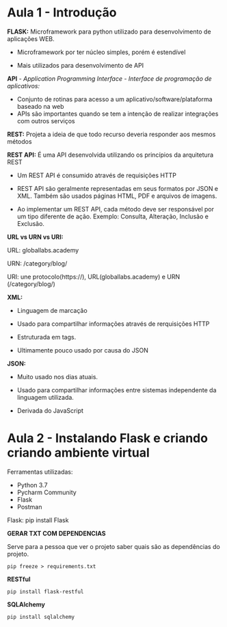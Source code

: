
# Aula 1 - Introdução


**FLASK:** Microframework para python utilizado para desenvolvimento de aplicações WEB.

- Microframework por ter núcleo simples, porém é estendível

- Mais utilizados para desenvolvimento de API


**API** - *Application Programming Interface - Interface de programação de aplicativos:*
 - Conjunto de rotinas para acesso a um aplicativo/software/plataforma baseado na web
 - APIs são importantes quando se tem a intenção de realizar integrações com outros serviços



**REST:** Projeta a ideia de que todo recurso deveria responder aos mesmos métodos 

**REST API:** É uma API desenvolvida utilizando os princípios da arquitetura REST

 - Um REST API é consumido através de requisições HTTP

 - REST API são geralmente representadas em seus formatos por JSON e XML. Também são usados páginas HTML, PDF e arquivos de imagens.

 - Ao implementar um REST API, cada método deve ser responsável por um tipo diferente de ação. Exemplo: Consulta, Alteração, Inclusão e Exclusão.


**URL vs URN vs URI:**

URL: globallabs.academy

URN: /category/blog/

URI: une protocolo(https://), URL(globallabs.academy) e URN (/category/blog/)


**XML:** 

- Linguagem de marcação

- Usado para compartilhar informações através de rerquisições HTTP

- Estruturada em tags.

- Ultimamente pouco usado por causa do JSON

**JSON:**

- Muito usado nos dias atuais.

- Usado para compartilhar informações entre sistemas independente da linguagem utilizada.

- Derivada do JavaScript



# Aula 2 - Instalando Flask e criando criando ambiente virtual

Ferramentas utilizadas:
 - Python 3.7
 - Pycharm Community
 - Flask
 - Postman



Flask: pip install Flask



**GERAR TXT COM DEPENDENCIAS**

Serve para a pessoa que ver o projeto saber quais são as dependências do projeto.

`pip freeze > requirements.txt`


**RESTful**

`pip install flask-restful`


**SQLAlchemy**

`pip install sqlalchemy`